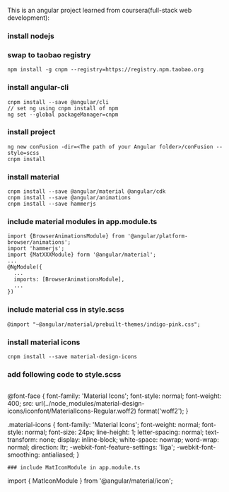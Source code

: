 This is an angular project learned from coursera(full-stack web development):
### install nodejs
### swap to taobao registry
```
npm install -g cnpm --registry=https://registry.npm.taobao.org
```
### install angular-cli
```
cnpm install --save @angular/cli
// set ng using cnpm install of npm 
ng set --global packageManager=cnpm
```
### install project
```
ng new conFusion -dir=<The path of your Angular folder>/conFusion --style=scss
cnpm install
```
### install material
```
cnpm install --save @angular/material @angular/cdk
cnpm install --save @angular/animations
cnpm install --save hammerjs
```
### include material modules in app.module.ts
```
import {BrowserAnimationsModule} from '@angular/platform-browser/animations';
import 'hammerjs';
import {MatXXXModule} form '@angular/material';
...
@NgModule({
  ...
  imports: [BrowserAnimationsModule],
  ...
})
```
### include material css in style.scss
```
@import "~@angular/material/prebuilt-themes/indigo-pink.css";
```
### install material icons
```
cnpm install --save material-design-icons
```
### add following code to style.scss
```
```
@font-face {
  font-family: 'Material Icons';
  font-style: normal;
  font-weight: 400;
  src: url(../node_modules/material-design-icons/iconfont/MaterialIcons-Regular.woff2) format('woff2');
}

.material-icons {
  font-family: 'Material Icons';
  font-weight: normal;
  font-style: normal;
  font-size: 24px;
  line-height: 1;
  letter-spacing: normal;
  text-transform: none;
  display: inline-block;
  white-space: nowrap;
  word-wrap: normal;
  direction: ltr;
  -webkit-font-feature-settings: 'liga';
  -webkit-font-smoothing: antialiased;
}
```
### include MatIconModule in app.module.ts
```
import { MatIconModule } from '@angular/material/icon';
```
